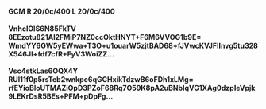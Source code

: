 #### GCM R 20/0c/400 L 20/0c/400
**VnhclOlS6N85FkTV**<br/>**8EEzotu821Al2FMiP7NZ0ccOktHNYT+F6M6VVOG1b9E=**<br/>**WmdYY6GW5yEWwa+T3O+u1ouarW5zjtBAD68+fJVwcKVJFIInvg5tu328X546JI+fdf7cfR+FyV3WoiZZ...**<br/><br/>
**Vsc4stkLas6OQX4Y**<br/>**RUI11f0p5rsTeb2wnkpc6qGCHxikTdzwB6oFDh1xLMg=**<br/>**rfEYioBIoUTMAZiOpD3PZoF68Rq7O59K8pA2uBNbIqVG1XAg0dzpIeVpjk9LEKrDsR5BEs+PFM+pDpFg...**